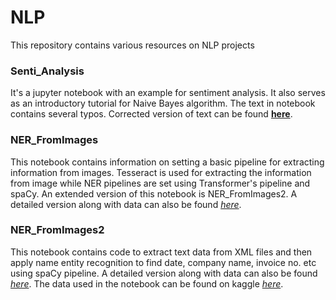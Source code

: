 # NLP
This repository contains various resources on NLP projects

### Senti_Analysis
It's a jupyter notebook with an example for sentiment analysis. It also serves as an introductory tutorial for Naive Bayes algorithm. The text in notebook contains several typos. Corrected version of text can be found __[here](https://medium.com/@manishthemanu/sentiment-analysis-introduction-to-naive-bayes-algorithm-96831d77ac91)__. 

### NER_FromImages
This notebook contains information on setting a basic pipeline for extracting information from images. Tesseract is used for extracting the information from image while NER pipelines are set using Transformer's pipeline and spaCy. An extended version of this notebook is NER_FromImages2. A detailed version along with data can also be found _[here](https://www.kaggle.com/manishthem/notebook676e936447)_.


### NER_FromImages2
This notebook contains code to extract text data from XML files and then apply name entity recognition to find date, company name, invoice no. etc using spaCy pipeline. A detailed version along with data can also be found _[here](https://www.kaggle.com/manishthem/notebook676e936447)_. The data used in the notebook can be found on kaggle _[here](https://www.kaggle.com/manishthem/text-extraction-for-ocr)_. 
